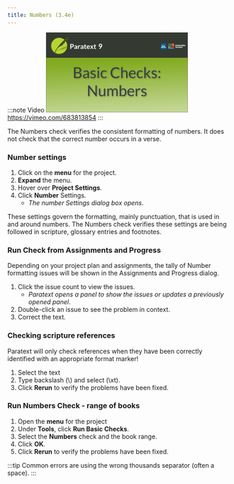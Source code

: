 ```yaml
---
title: Numbers (3.4e)
---
```


:::note Video
[![ ](../../media/3.4e.png)](https://vimeo.com/683813854)  
https://vimeo.com/683813854
:::

The Numbers check verifies the consistent formatting of numbers. It does not check that the correct number occurs in a verse.

### Number settings

1.  Click on the **menu** for the project.
1.  **Expand** the menu.
1.  Hover over **Project Settings**.
1.  Click **Number** Settings.  
    -  *The number Settings dialog box opens*.

These settings govern the formatting, mainly punctuation, that is used in and around numbers. The Numbers check verifies these settings are being followed in scripture, glossary entries and footnotes.

### Run Check from Assignments and Progress

Depending on your project plan and assignments, the tally of Number formatting issues will be shown in the Assignments and Progress dialog.

1.  Click the issue count to view the issues.  
    -  *Paratext opens a panel to show the issues or updates a previously opened panel*.
1.  Double-click an issue to see the problem in context.
1.  Correct the text.

### Checking scripture references

Paratext will only check references when they have been correctly identified with an appropriate format marker!

1.  Select the text
1.  Type backslash (\\) and select (\\xt).
1.  Click **Rerun** to verify the problems have been fixed.

### Run Numbers Check - range of books

1.  Open the **menu** for the project
1.  Under **Tools**, click **Run Basic Checks**.
1.  Select the **Numbers** check and the book range.
1.  Click **OK**.
1.  Click **Rerun** to verify the problems have been fixed.

:::tip
Common errors are using the wrong thousands separator (often a space).
:::
